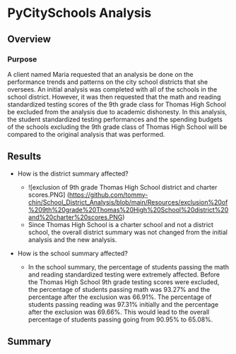 # PyCitySchools Analysis
## Overview
### Purpose
A client named Maria requested that an analysis be done on the performance trends and patterns on the city school districts that she oversees. An initial analysis was completed with all of the schools in the school district. However, it was then requested that the math and reading standardized testing scores of the 9th grade class for Thomas High School be excluded from the analysis due to academic dishonesty. In this analysis, the student standardized testing performances and the spending budgets of the schools excluding the 9th grade class of Thomas High School will be compared to the original analysis that was performed. 
## Results
* How is the district summary affected? 
  * ![exclusion of 9th grade Thomas High School district and charter scores.PNG] (https://github.com/tommy-chin/School_District_Analysis/blob/main/Resources/exclusion%20of%209th%20grade%20Thomas%20High%20School%20district%20and%20charter%20scores.PNG)
  * Since Thomas High School is a charter school and not a district school, the overall district summary was not changed from the initial analysis and the new analysis.
  
* How is the school summary affected?
  *  In the school summary, the percentage of students passing the math and reading standardized testing were extremely affected. Before the Thomas High School 9th grade testing scores were excluded, the percentage of students passing math was 93.27% and the percentage after the exclusion was 66.91%. The percentage of students passing reading was 97.31% initially and the percentage after the exclusion was 69.66%. This would lead to the overall percentage of students passing going from 90.95% to 65.08%. 
## Summary
    
